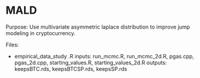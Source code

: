 # MALD
Purpose: Use multivariate asymmetric laplace distribution to improve jump modeling in cryptocurrency.

Files:
- empirical_data_study .R 
  inputs: run_mcmc.R, run_mcmc_2d.R, pgas.cpp, pgas_2d.cpp, starting_values.R, starting_values_2d.R
  outputs: keepsBTC.rds, keepsBTCSP.rds, keepsSP.rds
